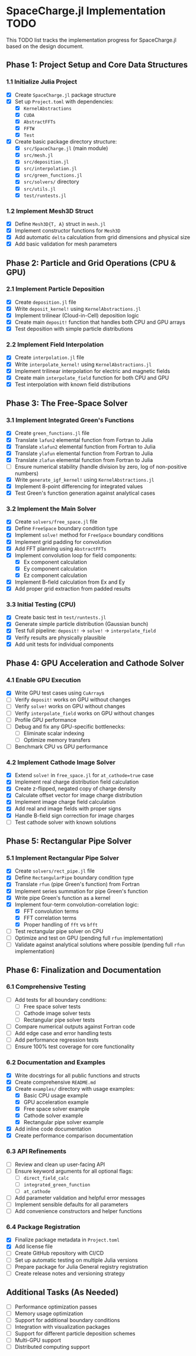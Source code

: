 # SpaceCharge.jl Implementation TODO

This TODO list tracks the implementation progress for SpaceCharge.jl based on the design document.

## Phase 1: Project Setup and Core Data Structures

### 1.1 Initialize Julia Project
- [x] Create `SpaceCharge.jl` package structure
- [x] Set up `Project.toml` with dependencies:
  - [x] `KernelAbstractions`
  - [x] `CUDA`
  - [x] `AbstractFFTs`
  - [x] `FFTW`
  - [x] `Test`
- [x] Create basic package directory structure:
  - [x] `src/SpaceCharge.jl` (main module)
  - [x] `src/mesh.jl`
  - [x] `src/deposition.jl`
  - [x] `src/interpolation.jl`
  - [x] `src/green_functions.jl`
  - [x] `src/solvers/` directory
  - [x] `src/utils.jl`
  - [x] `test/runtests.jl`

### 1.2 Implement Mesh3D Struct
- [x] Define `Mesh3D{T, A}` struct in `mesh.jl`
- [x] Implement constructor functions for `Mesh3D`
- [x] Add automatic `delta` calculation from grid dimensions and physical size
- [x] Add basic validation for mesh parameters

## Phase 2: Particle and Grid Operations (CPU & GPU)

### 2.1 Implement Particle Deposition
- [x] Create `deposition.jl` file
- [x] Write `deposit_kernel!` using `KernelAbstractions.jl`
- [x] Implement trilinear (Cloud-in-Cell) deposition logic
- [x] Create main `deposit!` function that handles both CPU and GPU arrays
- [x] Test deposition with simple particle distributions

### 2.2 Implement Field Interpolation
- [x] Create `interpolation.jl` file
- [x] Write `interpolate_kernel!` using `KernelAbstractions.jl`
- [x] Implement trilinear interpolation for electric and magnetic fields
- [x] Create main `interpolate_field` function for both CPU and GPU
- [x] Test interpolation with known field distributions

## Phase 3: The Free-Space Solver

### 3.1 Implement Integrated Green's Functions
- [x] Create `green_functions.jl` file
- [x] Translate `lafun2` elemental function from Fortran to Julia
- [x] Translate `xlafun2` elemental function from Fortran to Julia
- [x] Translate `ylafun` elemental function from Fortran to Julia
- [x] Translate `zlafun` elemental function from Fortran to Julia
- [ ] Ensure numerical stability (handle division by zero, log of non-positive numbers)
- [x] Write `generate_igf_kernel!` using `KernelAbstractions.jl`
- [x] Implement 8-point differencing for integrated values
- [x] Test Green's function generation against analytical cases

### 3.2 Implement the Main Solver
- [x] Create `solvers/free_space.jl` file
- [x] Define `FreeSpace` boundary condition type
- [x] Implement `solve!` method for `FreeSpace` boundary conditions
- [x] Implement grid padding for convolution
- [x] Add FFT planning using `AbstractFFTs`
- [x] Implement convolution loop for field components:
  - [x] Ex component calculation
  - [x] Ey component calculation
  - [x] Ez component calculation
- [x] Implement B-field calculation from Ex and Ey
- [x] Add proper grid extraction from padded results

### 3.3 Initial Testing (CPU)
- [x] Create basic test in `test/runtests.jl`
- [x] Generate simple particle distribution (Gaussian bunch)
- [x] Test full pipeline: `deposit!` → `solve!` → `interpolate_field`
- [x] Verify results are physically plausible
- [x] Add unit tests for individual components

## Phase 4: GPU Acceleration and Cathode Solver

### 4.1 Enable GPU Execution
- [x] Write GPU test cases using `CuArray`s
- [ ] Verify `deposit!` works on GPU without changes
- [ ] Verify `solve!` works on GPU without changes
- [ ] Verify `interpolate_field` works on GPU without changes
- [ ] Profile GPU performance
- [ ] Debug and fix any GPU-specific bottlenecks:
  - [ ] Eliminate scalar indexing
  - [ ] Optimize memory transfers
- [ ] Benchmark CPU vs GPU performance

### 4.2 Implement Cathode Image Solver
- [x] Extend `solve!` in `free_space.jl` for `at_cathode=true` case
- [x] Implement real charge distribution field calculation
- [x] Create z-flipped, negated copy of charge density
- [x] Calculate offset vector for image charge distribution
- [x] Implement image charge field calculation
- [x] Add real and image fields with proper signs
- [x] Handle B-field sign correction for image charges
- [ ] Test cathode solver with known solutions

## Phase 5: Rectangular Pipe Solver

### 5.1 Implement Rectangular Pipe Solver
- [x] Create `solvers/rect_pipe.jl` file
- [x] Define `RectangularPipe` boundary condition type
- [x] Translate `rfun` (pipe Green's function) from Fortran
- [x] Implement series summation for pipe Green's function
- [x] Write pipe Green's function as a kernel
- [x] Implement four-term convolution-correlation logic:
  - [x] FFT convolution terms
  - [x] FFT correlation terms
  - [x] Proper handling of `fft` vs `bfft`
- [ ] Test rectangular pipe solver on CPU
- [ ] Optimize and test on GPU (pending full `rfun` implementation)
- [ ] Validate against analytical solutions where possible (pending full `rfun` implementation)

## Phase 6: Finalization and Documentation

### 6.1 Comprehensive Testing
- [ ] Add tests for all boundary conditions:
  - [ ] Free space solver tests
  - [ ] Cathode image solver tests
  - [ ] Rectangular pipe solver tests
- [ ] Compare numerical outputs against Fortran code
- [ ] Add edge case and error handling tests
- [ ] Add performance regression tests
- [ ] Ensure 100% test coverage for core functionality

### 6.2 Documentation and Examples
- [x] Write docstrings for all public functions and structs
- [x] Create comprehensive `README.md`
- [x] Create `examples/` directory with usage examples:
  - [x] Basic CPU usage example
  - [x] GPU acceleration example
  - [x] Free space solver example
  - [x] Cathode solver example
  - [x] Rectangular pipe solver example
- [x] Add inline code documentation
- [x] Create performance comparison documentation

### 6.3 API Refinements
- [ ] Review and clean up user-facing API
- [ ] Ensure keyword arguments for all optional flags:
  - [ ] `direct_field_calc`
  - [ ] `integrated_green_function`
  - [ ] `at_cathode`
- [ ] Add parameter validation and helpful error messages
- [ ] Implement sensible defaults for all parameters
- [ ] Add convenience constructors and helper functions

### 6.4 Package Registration
- [x] Finalize package metadata in `Project.toml`
- [x] Add license file
- [ ] Create GitHub repository with CI/CD
- [ ] Set up automatic testing on multiple Julia versions
- [ ] Prepare package for Julia General registry registration
- [ ] Create release notes and versioning strategy

## Additional Tasks (As Needed)

- [ ] Performance optimization passes
- [ ] Memory usage optimization
- [ ] Support for additional boundary conditions
- [ ] Integration with visualization packages
- [ ] Support for different particle deposition schemes
- [ ] Multi-GPU support
- [ ] Distributed computing support 